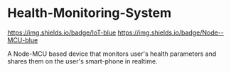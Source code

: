 # Health-Monitoring-System
https://img.shields.io/badge/IoT-blue https://img.shields.io/badge/Node--MCU-blue 

A Node-MCU based device that monitors user's health parameters and shares them on the user's smart-phone in realtime.
